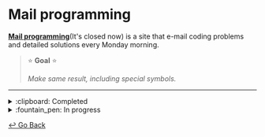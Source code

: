 # Mail programming

**[Mail programming](https://mailprogramming.com/)**(It's closed now) is a site that e-mail coding problems and detailed solutions every Monday morning. 

> :star: **Goal** :star:
>
> *Make same result, including special symbols.*

---
<details>
  <summary> :clipboard: Completed </summary>
  <div markdown="1">

<details>
  <summary> d01 </summary>
  <div markdown="1">

정수 배열(int array)가 주어지면 가장 큰 이어지는 원소들의 합을 구하시오. 단, 시간복잡도는 O(n).

Given an inter array, find the largest consecutive sum of elements. 

> Input: -1, 3, -1, 5
>
> Output: 7
>
> // 3 + (-1) + 5

> Input: -5, -3, -1
>
> Output: -1 
>
> // -1

> Input: 2, 4, -2, -3, 8
>
> Output: 9 
>
> // 2 + 4 + (-2) + (-3) + 8

  </div>
</details>

<details>
  <summary> d02 </summary>
  <div markdown="1">

피보나치 배열은 0과 1로 시작하며, 다음 피보나치 수는 바로 앞의 두 피보나치 수의 합이 된다. 정수 N이 주어지면, N보다 작은 모든 짝수 피보나치 수의 합을 구하여라.

Fibonacci sequence starts with 0 and 1 where each fibonacci number is a sum of two previous fibonacci numbers. Given an integer N, find the sum of all even fibonacci numbers.

> Input: N = 12
>
> Output: 10 
>
> // 0,1,2,3,5,8
>
> // even numbers 2 + 8 = 10

  </div>
</details>

<details>
  <summary> d03 </summary>
  <div markdown="1">

정수 n이 주어지면, n개의 여는 괄호 "("와 n개의 닫는 괄호 ")"로 만들 수 있는 괄호 조합을 모두 구하시오. (시간 복잡도 제한 없습니다).

Given an inter N, find the number of possible balanced parentheses with N opening and closing brackets.

> Input: 1
>
> Ouput: ["()"]

> Input: 2
>
> Ouput: ["(())", "()()"]

> Input: 3
>
> Ouput: ["((()))", "(()())", "()(())", "(())()", "()()()"]

  </div>
</details>

<details>
  <summary> d04 </summary>
  <div markdown="1">

정수(int)가 주어지면, 팰린드롬(palindrome)인지 알아내시오. 팰린드롬이란, 앞에서부터 읽으나 뒤에서부터 읽으나 같은 단어를 말합니다. 단, 정수를 문자열로 바꾸면 안됩니다.

Given an integer, check if it is a palindrome.

> Input: 12345
>
> Output: False

> Input: -101
>
> Output: False

> Input: 11111
>
> Output: True

> Input: 12421
>
> Output: True

  </div>
</details>

<details>
  <summary> d05 </summary>
  <div markdown="1">

정수 배열과 타겟 숫자가 주어지면, 합이 타겟값이 되는 두 원소의 인덱스를 찾으시오. 단, 시간복잡도 O(n) 여야 합니다.

Given an array of integers and a target integer, find two indexes of the array element that sums to the target number.

> Input: [2, 5, 6, 1, 10], 타겟 8
>
> Output: [0, 2] // 배열[0] + 배열[2] = 8

  </div>
</details>

<details>
  <summary> d06 </summary>
  <div markdown="1">

간격(interval)로 이루어진 배열이 주어지면, 겹치는 간격 원소들을 합친 새로운 배열을 만드시오. 간격은 시작과 끝으로 이루어져 있으며 시작은 끝보다 작거나 같습니다.

Given a list of intervals, merge intersecting intervals.

> Input: {{2,4}, {1,5}, {7,9}}
>
> Output: {{1,5}, {7,9}}

> Input: {{3,6}, {1,3}, {2,4}}
>
> Output: {{1,6}}

  </div>
</details>

<details>
  <summary> d07 </summary>
  <div markdown="1">

주어진 string 에 모든 단어를 거꾸로 하시오.

Reverse all the words in the given string.

> Input: “abc 123 apple”
>
> Output: “cba 321 elppa”

  </div>
</details>

<details>
  <summary> d08 </summary>
  <div markdown="1">

정수 배열(int array)이 주어지면 두번째로 큰 값을 프린트하시오.

Given an integer array, find the second largest element.

> Input: [10, 5, 4, 3, -1]
>
> Output: 5

> Input: [3, 3, 3]
>
> Output: Does not exist.

  </div>
</details>

<details>
  <summary> d09 </summary>
  <div markdown="1">

정수 배열(int array)이 주어지면 0이 아닌 정수 순서를 유지하며 모든 0을 배열 오른쪽 끝으로 옮기시오. 단, 시간복잡도는 O(n), 공간복잡도는 O(1)여야 합니다.

Given an integer array, move all the 0s to the right of the array without changing the order of non-zero elements.

> Input: [0, 5, 0, 3, -1]
>
> Output: [5, 3, -1, 0, 0]

> Input: [3, 0, 3]
>
> Output: [3, 3, 0]

  </div>
</details>

<details>
  <summary> d10 </summary>
  <div markdown="1">

String이 주어지면, 중복된 char가 없는 가장 긴 서브스트링 (substring)의 길이를 찾으시오. 

Given a string, find the longest substring that does not have duplicate characters.

> Input: “aabcbcbc”
>
> Output: 3 // “abc”

> Input: “aaaaaaaa”
>
> Output: 1 // “a”

> Input: “abbbcedd”
>
> Output: 4 // “bced”

  </div>
</details>

<details>
  <summary> d13 </summary>
  <div markdown="1">

정수 배열(int array)과 정수 N이 주어지면, N번째로 큰 배열 원소를 찾으시오.

Given an integer array and integer N, find the Nth largest element in the array.

> Input: [-1, 3, -1, 5, 4], 2
>
> Output: 4

> Input: [2, 4, -2, -3, 8], 1
>
> Output: 8

> Input: [-5, -3, 1], 3
>
> Output: -5

  </div>
</details>

<details>
  <summary> d14 </summary>
  <div markdown="1">

문자열 배열(string array)이 주어지면, 제일 긴 공통된 접두사(prefix)의 길이를 찾으시오.

Given an array of strings, find the longest common prefix of all strings.

> Input: [“apple”, “apps”, “ape”]
>
> Output: 2 // “ap”

> Input: [“hawaii”, “happy”]
>
> Output: 2 // “ha”

> Input: [“dog”, “dogs”, “doge”]
>
> Output: 3 // “dog”

  </div>
</details>

<details>
  <summary> d22 </summary>
  <div markdown="1">

정렬(sort)된 정수 배열과 정수 n이 주어지면, 배열안에 n이 있는지 체크하시오. 시간복잡도를 최대한 최적화하시오.

Given a sorted integer array and an integer N, check if N exists in the array.

> Input: [1, 2, 3, 7, 10], 7
>
> Output: true

> Input: [-5, -3, 0, 1], 0
>
> Output: true

> Input: [1, 4, 5, 6, 8, 9], 10
>
> Output: false

  </div>
</details>

<details>
  <summary> d23 </summary>
  <div markdown="1">

정수 배열과 정수 k가 주어지면 모든 원소를 k칸씩 앞으로 옮기시오.

Given an array and an integer K, shift all elements in the array K times.

> Input: [1, 2, 3, 4, 5], k = 2
>
> Output: [3, 4, 5, 1, 2]

> Input: [0, 1, 2, 3, 4], k = 1
>
> Output: [1, 2, 3, 4, 0]

시간복잡도와 공간복잡도를 최대한 최적화 하시오.

  </div>
</details>

<details>
  <summary> d27 </summary>
  <div markdown="1">

"./"과 "../" 이 포함된 파일 경로를 "./"과 "../"이 없는 유닉스 파일 경로로 바꾸시오. "./"는 현재의 위치를 뜻하고, "../"는 상위 디렉토리를 뜻합니다.

Given a file path containing "./" and "../", convert the path to a unix standard file path that does not contain "./" and "../".

> Input: "/usr/bin/../"
>
> Output: "/usr/"

> Input: "/usr/./bin/./test/../"
>
> Output: "/usr/bin/"

  </div>
</details>

<details>
  <summary> d29 </summary>
  <div markdown="1">

반복된 알파벳으로 이루어진 문자배열이 주어지면 연속으로 중복된 알파벳이 없도록 문자배열을 재배열하여 리턴하시오. 불가능 하다면 empty string을 리턴하시오.

Given a string with repeated characters, rearrange the string so that no two adjacent characters are the same. If this is impossible, return an empty string.

> Input: "aaabbc"
>
> Output: "ababac"

> Input: "aaac"
>
> Output: ""

  </div>
</details>

<details>
  <summary> d35 </summary>
  <div markdown="1">

중복된 원소가 없는 정렬된 배열이 있습니다. 이 배열에서 원소의 값이 원소의 인덱스 값과 같다면 프린트 하시오. 시간복잡도 O(log n).

Given a sorted array of unique values, find an element where its value is equal to the index.

> Input: [-30, 1, 4, 60]
>
> Output: 1 // input[1] = 1

> Input: [0, 3, 10, 60]
>
> Output: 0 // input[0] = 0

> Input: [-40, -30, -20, 3]
>
> Output: 3 // input[3] = 3

  </div>
</details>

<details>
  <summary> d46 </summary>
  <div markdown="1">

문자배열이 주어지면, 주어진 문자로 만들수 있는 모든 문자배열 조합을 프린트 하시오.

Given a string, print all permutations of characters in the string.

> Input: ABC
>
> Output: ABC ACB BAC BCA CBA CAB

  </div>
</details>

<details>
  <summary> d47 </summary>
  <div markdown="1">

0, 1, 2로 이루어진 배열을 가장 효율적으로 정렬 하시오. 시간복잡도 O(n).

Given an array consisting of 0, 1 and 2s, sort this array.

> Input: [0, 1, 2, 2, 0, 0, 0, 1]
>
> Output: [0, 0, 0, 0, 1, 1, 2, 2]

  </div>
</details>

  </div>
</details>

<details>
  <summary> :fountain_pen: In progress </summary>
  <div markdown="1">

<details>
  <summary> d11 </summary>
  <div markdown="1">

길이가 같은 두 문자열(string) A 와 B가 주어지면, A 가 B 로 1:1 암호화 가능한지 찾으시오.

Given two strings of equal length, check if two strings can be encrypted 1 to 1.

> Input: “EGG”, “FOO”
>
> Output: True // E->F, G->O

> Input: “ABBCD”, “APPLE”
>
> Output: True // A->A, B->P, C->L, D->E

> Input: “AAB”, “FOO”
>
> Output: False

  </div>
</details>

<details>
  <summary> d12 </summary>
  <div markdown="1">

정수로된 배열이 주어지면, 각 원소가 자신을 뺀 나머지 원소들의 곱셈이 되게하라. 단, 나누기 사용 금지, O(n) 시간복잡도

Given an integer array, make each element a product of all element values without itself.

> Input: [1, 2, 3, 4, 5]
>
> Output: [120, 60, 40, 30, 24]

  </div>
</details>

<details>
  <summary> d15 </summary>
  <div markdown="1">

링크드 리스트(linked list)의 머리 노드(head node)와 정수 N이 주어지면, 끝에서 N번째 노드(node)를 제거하고 머리 노드(head node)를 리턴하시오.

단, 리스트를 한번만 돌면서 풀어야합니다. N은 리스트 길이보다 크지 않습니다.

Given a head node of a singly linked list, remove the Nth last element and return the head node.

> Input: 1->2->3->4->5, N=2
>
> Output: 1->2->3->5

> Input: 1->2->3, N=3
>
> Output: 2->3

> Input: 1, N=1
>
> Output: null

  </div>
</details>

<details>
  <summary> d16 </summary>
  <div markdown="1">

두개의 정렬된(sorted) 정수 링크드리스트(linked list)가 주어지면, 두 리스트를 합친 정렬된 링크드리스트를 만드시오.

Given two sorted integer linked lists, merge the two linked lists. Merged linked list must also be sorted.

> Input: 1->2->3, 1->2->3
>
> Output: 1->1->2->2->3->3

> Input: 1->3->5->6, 2->4
>
> Output: 1->2->3->4->5->6

  </div>
</details>

<details>
  <summary> d17 </summary>
  <div markdown="1">

0과 1로 만들어진 2D 정수 배열이 있습니다. 0은 장애물이고 1은 도로일때, 두 좌표가 주어지면, 첫번째 좌표에서 두번째 좌표까지 가장 가까운 거리를 구하시오. 두 좌표는 모두 도로에서 시작되고 좌, 우, 아래, 위로 움직이며 대각선으로는 움직일 수 없습니다. 만약 갈 수 없다면 -1을 리턴하시오.

Given a 2D array with 0s and 1s, 0 represents an obstacle and 1 represents a road. Find the closest distance between two given points. You must only move up down right left. You cannot move through an obstacle.

> Input:
>
> {{**1**, 0, 0, **1**, **1**, 0},
>
> {**1**, 0, 0, **1**, 0, 0},
>
> {**1**, **1**, **1**, **1**, 0, 0},
>
> {1, 0, 0, 0, 0, 1},
>
> {1, 1, 1, 1, 1, 1}}
>
> Start: (0, 0)
>
> Finish: (0, 4)
>
> 
>
> Output: 8

  </div>
</details>

<details>
  <summary> d18 </summary>
  <div markdown="1">

이진 트리를 루트 노드를 기준으로 좌우반전 하시오.

이 문제는 구글이 Homebrew 창시자에게 낸 문제로 유명합니다.

Given a binary tree root node, reverse the tree horizontally.

  </div>
</details>

<details>
  <summary> d19 </summary>
  <div markdown="1">

2차 정수 배열(2D int array)가 주어지면, 소용돌이 모양으로 원소들을 프린트하시오. 예제를 보시오.

Given a 2D integer array, print all elements in a circular spiral shape starting from [0][0]. See example.

> Input:
>
> [[1, 2, 3],
>
> [8, 9, 4],
>
> [7, 6, 5]]
>
> Output: 1, 2, 3, 4, 5, 6, 7, 8, 9

  </div>
</details>

<details>
  <summary> d20 </summary>
  <div markdown="1">

정수 배열 arr이 있습니다. arr안의 각 원소의 값은 다음 원소의 인덱스입니다. 이렇게 서로 이어지는 원소들의 배열이 있을때, arr[0]부터 시작하여 모든 원소를 들린 다음 다시 arr[0]로 도착할 수 있는지 찾으시오.

단, 시간복잡도는 O(n), 공간복잡도는 O(1).

> Input: [1, 2, 4, 0, 3]
>
> Output: True
>
> // 1 -> 2 -> 4 -> 3 -> 0 -> 1

> Input: [1, 4, 5, 0, 3, 2]
>
> Output: False
>
> // 1 -> 4 -> 3 -> 0 -> 1
>
> // arr[2], arr[5]를 들리지 않았습니다.

> Input: [1, 2, 2, 0]
>
> Output: False
>
> // 1 -> 2 -> 2 -> 2 -> …
>
> // arr[0]로 돌아오지 못합니다.

  </div>
</details>

<details>
  <summary> d21 </summary>
  <div markdown="1">

O(n log n)시간 복잡도를 가진 정수 배열 정렬 알고리즘을 구현하시오.

Implement an O(n log n) time complexity sorting algorithm.

> Input: [3, 1, 5, 6]
>
> Output: [1, 3, 5, 6]

  </div>
</details>

<details>
  <summary> d24 </summary>
  <div markdown="1">

단방향 연결 리스트(Singly linked list)가 주어지면 O(n log n) 시간복잡도로 정렬하시오.

Given a singly linked list, sort the list in O(n log n) time complexity.

  </div>
</details>

<details>
  <summary> d25 </summary>
  <div markdown="1">

정렬된 정수 배열이 있습니다. 이 배열의 모든 원소들을 오른쪽으로 랜덤하게 Z번 이동하였습니다.

예를 들면 [1, 2, 3, 4, 5] -> [3, 4, 5, 1, 2].

이런 배열과 정수 K 가 주어지면, 배열안에 K가 존재하는지 찾으시오.

존재한다면 배열의 인덱스, 존재하지 않다면 -1 을 리턴하시오.

시간복잡도 제한 O(log N).

> Input: [3, 4, 5, 1, 2], 4
>
> Output: 1

> Input: [2, 4, 5, 1], 3
>
> Output: -1

> Input: [4, 6, 7, 8, 1, 2, 3], 5
>
> Output: -1

  </div>
</details>

<details>
  <summary> d26 </summary>
  <div markdown="1">

정수 배열이 주어지면 , 배열 안의 모든 정수의 최대 공약수(GCD)를 구하시오.

시간 복잡도 제한 O(n)

Given an integer array, find the greatest common denominator of all elements.

> Input: [3, 2, 1]
>
> Output: 1

> Input: [2, 4, 6, 8]
>
> Output: 2

  </div>
</details>

<details>
  <summary> d28 </summary>
  <div markdown="1">

정렬된 양수(positive integer) 배열이 주어지면, 배열 원소들의 합으로 만들수 없는 가장 작은 양수를 구하시오. 단, 시간복잡도는 O(n) 이여야 합니다.

Given an array of positive integers, find the smallest positive integer that cannot be created by adding elements in the array.

> Input: [1, 2, 3, 8]
>
> Output: 7
>
> // 1 = 1
>
> // 2 = 2
>
> // 3 = 3
>
> // 4 = 1 + 3
>
> // 5 = 2 + 3
>
> // 6 = 1 + 2 + 3
>
> // 7 = 불가능

  </div>
</details>

<details>
  <summary> d30 </summary>
  <div markdown="1">

주어진 정수를 2진법으로 나타내었을때 1의 갯수를 리턴하시오.

Given an integer, count number of 1s in binary representation of an integer.

시간 복잡도: O(log n)

> Input: 6 // 110
>
> Output: 2

> Input: 13 // 1101
>
> Output: 3

  </div>
</details>

<details>
  <summary> d31 </summary>
  <div markdown="1">

백만개의 정수가 들어있는 배열을 가장 빨리 정렬하시오. 모든 정수는 1조보다 작습니다.

힌트) 퀵소트 아님.

Sort an array with million integers.

  </div>
</details>

<details>
  <summary> d32 </summary>
  <div markdown="1">

이진 트리가 주어지면 루트 노드부터 레벨별로 프린트 하시오. 프린트 방식은 홀수 레벨은 왼쪽에서 오른쪽으로, 짝수 레벨은 오른쪽에서 왼쪽으로 프린트 하시오. 루트노드는 레벨 1입니다. 예제를 보시오.

> 1
>
> / \
>
> 2 3
>
> / \ / \
>
> 4 5 6 7
>
> 프린트: 1, 3, 2, 4, 5, 6, 7.

  </div>
</details>

<details>
  <summary> d33 </summary>
  <div markdown="1">

스택(Stack)을 이용해서 큐(Queue)를 구현하시오.

Implement a queue using stacks.

  </div>
</details>

<details>
  <summary> d34 </summary>
  <div markdown="1">

퀵정렬(quick sort)와 합병정렬(merge sort)이 차이점을 서술 하시오.

Describe differences between quick sort and merge sort.

  </div>
</details>

<details>
  <summary> d36 </summary>
  <div markdown="1">

주어진 정수가 4의 거듭제곱인지 확인하시오.

Given an integer, check if it is a power of 4.

  </div>
</details>

<details>
  <summary> d37 </summary>
  <div markdown="1">

이진탐색트리안에 X보다 크고 Y보다 작은 모든 노드 값을 프린트 하시오.

Given a binary search tree, print all node values that are bigger than X and smaller than Y.

  </div>
</details>

<details>
  <summary> d38 </summary>
  <div markdown="1">

1~N 까지 있는 정수 배열에 원소 하나가 없어졌습니다. 없어진 원소의 값을 구하시오.

Given an integer array of 1~N except one number, find the missing integer.

  </div>
</details>

<details>
  <summary> d39 </summary>
  <div markdown="1">

단방향 연결 리스트(singly linked list)가 주어지면 총 합이 0으로 되는 연결된 노드들을 뺀 뒤 남은 노드의 값을 프린트 하시오.

Given a linked list, remove consecutive nodes that sum to zero. Print the values of leftover nodes.

> Input: 3 -> (-5) -> 5 -> 1 -> 2 -> 3
>
> Output: 3 -> 1 -> 2 -> 3

> Input: 1 -> 2 -> 3 -> 4 -> (-10) -> 5
>
> Output: 5

> Input: 10 -> (-3) -> (-4) -> (-3) -> 1
>
> Output: 1

  </div>
</details>

<details>
  <summary> d40 </summary>
  <div markdown="1">

"Look and say" sequence (보고 말하는 수열)은 다음과 같습니다.

1 - 1개의 1

11 - 2개의 1

21 - 1개의 2, 1개의 1

1211 - 1개의 1, 1개의 2, 2개의 1

111221 - ...

위와 같이 수열의 N 번째 수는 N-1번째 수의 조합을 풀어놓은 수 입니다. 정수 N이 주어졌을때, "Look and say" 수열의 N번째 수까지 프린트 하시오.

Given an integer N, print the first N numbers in "look and say" sequence.

  </div>
</details>

<details>
  <summary> d41 </summary>
  <div markdown="1">

정렬된 정수 배열이 주어지면, 발란스된 이진탐색트리로 바꾸시오.

Convert a given integer array into a balanced binary search tree.

  </div>
</details>

<details>
  <summary> d42 </summary>
  <div markdown="1">

이진트리안에 모든 단말노드(leaf node)의 갯수를 구하시오. 트리의 루트노드가 주어집니다.

Given a root node of a binary tree, count all leaf nodes.

  </div>
</details>

<details>
  <summary> d43 </summary>
  <div markdown="1">

이번주 문제는 인터뷰 팁입니다.

1. 문제의 가장 효율적인 답을 못찾겠을때 어떻게 해야하나요?
2. 문제를 받으면 바로 답변 코드를 종이에 적으면 되나요?
3. 답변은 무슨 언어로 쓰는게 제일 좋은가요?
4. 답변 코드를 쓴 후 코드를 어떻게 설명하나요?

  </div>
</details>

<details>
  <summary> d44 </summary>
  <div markdown="1">

정수 배열과 정수 K가 주어지면 원소 3개의 합으로 K가 만들어지는지 체크하시오.

Given an integer array and an integer K, check if sum of 3 elements from the array equals to K.

  </div>
</details>

<details>
  <summary> d45 </summary>
  <div markdown="1">

양수 K가 주어지면 K 길이의 이진법 숫자를 모두 프린트하시오. 단, 연속으로 1이 있으면 안됩니다.

Given an integer K, print all binary strings of length K without consecutive 1s.

> Input:5
>
> Output: 00000 00001 00010 00100 00101 01000 01001 01010 10000 10001 10010 10100 10101

  </div>
</details>

<details>
  <summary> d48 </summary>
  <div markdown="1">

단일 연결 리스트(singly linked list)가 주어지면 리스트의 중간 노드 값을 프린트 하시오. (제일 효율적인 방법으로)

Given a singly linked list, print the value of the node that is in the middle of the list.

  </div>
</details>

  </div>
</details>

[↩️ Go Back](https://github.com/lisy0123/Study/tree/master/ETC)

